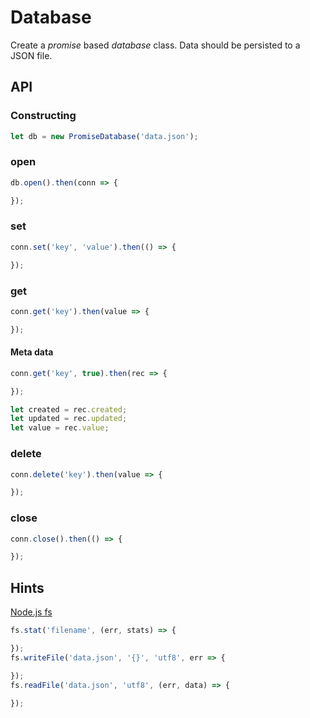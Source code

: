 
# Database

Create a *promise* based *database* class. Data should be persisted to a JSON file.

## API

### Constructing

```js
let db = new PromiseDatabase('data.json');
```

### open

```js
db.open().then(conn => {

});
```

### set

```js
conn.set('key', 'value').then(() => {

});
```

### get

```js
conn.get('key').then(value => {

});
```

#### Meta data

```js
conn.get('key', true).then(rec => {

});
```

```js
let created = rec.created;
let updated = rec.updated;
let value = rec.value;
```

### delete

```js
conn.delete('key').then(value => {

});
```

### close

```js
conn.close().then(() => {

});
```

## Hints

[Node.js fs](https://nodejs.org/api/fs.html)

```js
fs.stat('filename', (err, stats) => {

});
fs.writeFile('data.json', '{}', 'utf8', err => {

});
fs.readFile('data.json', 'utf8', (err, data) => {

});
```
